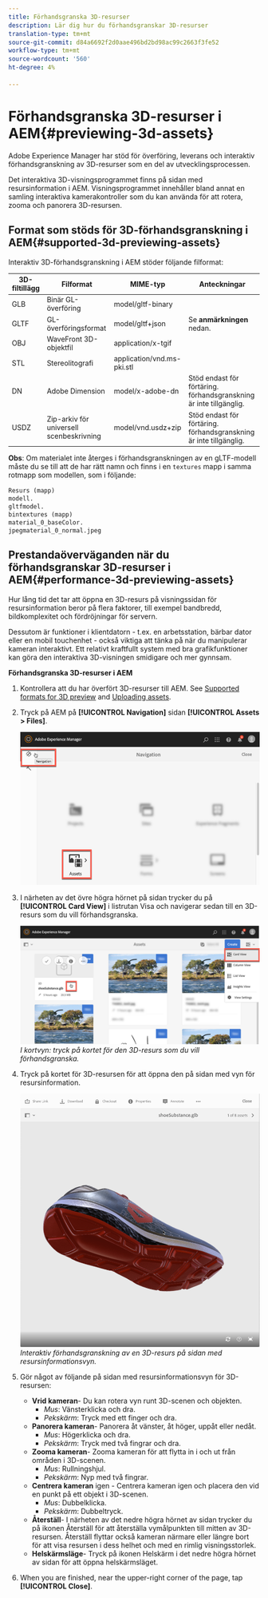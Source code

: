 ```yaml
---
title: Förhandsgranska 3D-resurser
description: Lär dig hur du förhandsgranskar 3D-resurser
translation-type: tm+mt
source-git-commit: d84a6692f2d0aae496bd2bd98ac99c2663f3fe52
workflow-type: tm+mt
source-wordcount: '560'
ht-degree: 4%

---
```



# Förhandsgranska 3D-resurser i AEM{#previewing-3d-assets}

Adobe Experience Manager har stöd för överföring, leverans och interaktiv förhandsgranskning av 3D-resurser som en del av utvecklingsprocessen.

Det interaktiva 3D-visningsprogrammet finns på sidan med resursinformation i AEM. Visningsprogrammet innehåller bland annat en samling interaktiva kamerakontroller som du kan använda för att rotera, zooma och panorera 3D-resursen.

<!-- See also [Working with 3D assets in Dynamic Media](/help/assets/dynamic-media/assets-3d.md). -->

## Format som stöds för 3D-förhandsgranskning i AEM{#supported-3d-previewing-assets}

Interaktiv 3D-förhandsgranskning i AEM stöder följande filformat:

| 3D-filtillägg | Filformat | MIME-typ | Anteckningar |
|---|---|---|---|
| GLB | Binär GL-överföring | model/gltf-binary |  |
| GLTF | GL-överföringsformat | model/gltf+json | Se **anmärkningen** nedan. |
| OBJ | WaveFront 3D-objektfil | application/x-tgif |  |
| STL | Stereolitografi | application/vnd.ms-pki.stl |  |
| DN | Adobe Dimension | model/x-adobe-dn | Stöd endast för förtäring. förhandsgranskning är inte tillgänglig. |
| USDZ | Zip-arkiv för universell scenbeskrivning | model/vnd.usdz+zip | Stöd endast för förtäring. förhandsgranskning är inte tillgänglig. |

**Obs**: Om materialet inte återges i förhandsgranskningen av en gLTF-modell måste du se till att de har rätt namn och finns i en `textures` mapp i samma rotmapp som modellen, som i följande:

    Resurs (mapp)
    modell.
    gltfmodel.
    bintextures (mapp)
    material_0_baseColor.
    jpegmaterial_0_normal.jpeg

## Prestandaöverväganden när du förhandsgranskar 3D-resurser i AEM{#performance-3d-previewing-assets}

Hur lång tid det tar att öppna en 3D-resurs på visningssidan för resursinformation beror på flera faktorer, till exempel bandbredd, bildkomplexitet och fördröjningar för servern.

Dessutom är funktioner i klientdatorn - t.ex. en arbetsstation, bärbar dator eller en mobil touchenhet - också viktiga att tänka på när du manipulerar kameran interaktivt. Ett relativt kraftfullt system med bra grafikfunktioner kan göra den interaktiva 3D-visningen smidigare och mer gynnsam.

**Förhandsgranska 3D-resurser i AEM**

1. Kontrollera att du har överfört 3D-resurser till AEM.
See [Supported formats for 3D preview](#supported-3d-previewing-assets) and [Uploading assets](/help/assets/manage-digital-assets.md#uploading-assets).
1. Tryck på AEM på **[!UICONTROL Navigation]** sidan **[!UICONTROL Assets > Files]**.

   ![Navigeringssida](/help/assets/dynamic-media/assets/navigation-assets.png)

1. I närheten av det övre högra hörnet på sidan trycker du på **[!UICONTROL Card View]** i listrutan Visa och navigerar sedan till en 3D-resurs som du vill förhandsgranska.

   ![Välj 3D-kort](/help/assets/dynamic-media/assets/3d-card-select.png)
   _I kortvyn: tryck på kortet för den 3D-resurs som du vill förhandsgranska._

1. Tryck på kortet för 3D-resursen för att öppna den på sidan med vyn för resursinformation.

   ![Interaktiv förhandsvisning av 3D](/help/assets/dynamic-media/assets/3d-preview.png)
   _Interaktiv förhandsgranskning av en 3D-resurs på sidan med resursinformationsvyn._
1. Gör något av följande på sidan med resursinformationsvyn för 3D-resursen:
   * **Vrid kameran**- Du kan rotera vyn runt 3D-scenen och objekten.
      * _Mus_: Vänsterklicka och dra.
      * _Pekskärm_: Tryck med ett finger och dra.
   * **Panorera kameran**- Panorera åt vänster, åt höger, uppåt eller nedåt.
      * _Mus_: Högerklicka och dra.
      * _Pekskärm_: Tryck med två fingrar och dra.
   * **Zooma kameran**- Zooma kameran för att flytta in i och ut från områden i 3D-scenen.
      * _Mus_: Rullningshjul.
      * _Pekskärm_: Nyp med två fingrar.
   * **Centrera kameran** igen - Centrera kameran igen och placera den vid en punkt på ett objekt i 3D-scenen.
      * _Mus_: Dubbelklicka.
      * _Pekskärm_: Dubbeltryck.
   * **Återställ**- I närheten av det nedre högra hörnet av sidan trycker du på ikonen Återställ för att återställa vymålpunkten till mitten av 3D-resursen. Återställ flyttar också kameran närmare eller längre bort för att visa resursen i dess helhet och med en rimlig visningsstorlek.
   * **Helskärmsläge**- Tryck på ikonen Helskärm i det nedre högra hörnet av sidan för att öppna helskärmsläget.

1. When you are finished, near the upper-right corner of the page, tap **[!UICONTROL Close]**.
